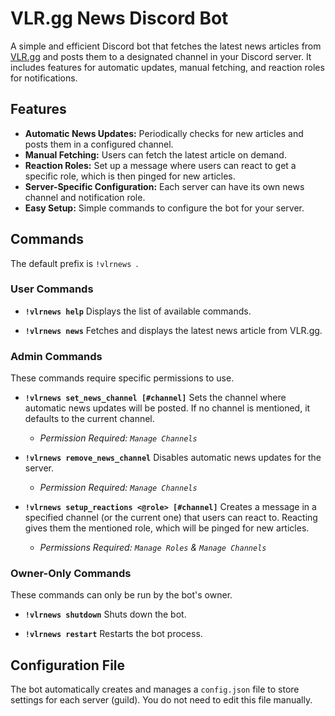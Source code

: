 # VLR.gg News Discord Bot

A simple and efficient Discord bot that fetches the latest news articles from [VLR.gg](https://www.vlr.gg/) and posts them to a designated channel in your Discord server. It includes features for automatic updates, manual fetching, and reaction roles for notifications.

 <!-- It's recommended to replace this with a real screenshot of your bot's help command -->

## Features

*   **Automatic News Updates:** Periodically checks for new articles and posts them in a configured channel.
*   **Manual Fetching:** Users can fetch the latest article on demand.
*   **Reaction Roles:** Set up a message where users can react to get a specific role, which is then pinged for new articles.
*   **Server-Specific Configuration:** Each server can have its own news channel and notification role.
*   **Easy Setup:** Simple commands to configure the bot for your server.

## Commands

The default prefix is `!vlrnews `.

### User Commands

*   **`!vlrnews help`**
    Displays the list of available commands.

*   **`!vlrnews news`**
    Fetches and displays the latest news article from VLR.gg.

### Admin Commands

These commands require specific permissions to use.

*   **`!vlrnews set_news_channel [#channel]`**
    Sets the channel where automatic news updates will be posted. If no channel is mentioned, it defaults to the current channel.
    *   *Permission Required: `Manage Channels`*

*   **`!vlrnews remove_news_channel`**
    Disables automatic news updates for the server.
    *   *Permission Required: `Manage Channels`*

*   **`!vlrnews setup_reactions <@role> [#channel]`**
    Creates a message in a specified channel (or the current one) that users can react to. Reacting gives them the mentioned role, which will be pinged for new articles.
    *   *Permissions Required: `Manage Roles` & `Manage Channels`*

### Owner-Only Commands

These commands can only be run by the bot's owner.

*   **`!vlrnews shutdown`**
    Shuts down the bot.

*   **`!vlrnews restart`**
    Restarts the bot process.

## Configuration File

The bot automatically creates and manages a `config.json` file to store settings for each server (guild). You do not need to edit this file manually.


